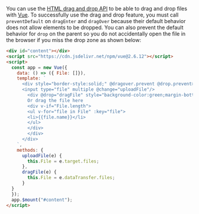 You can use the [HTML drag and drop API](https://developer.mozilla.org/en-US/docs/Web/API/HTML_Drag_and_Drop_API) to be able to drag and drop files with [Vue](/vue).
To successfully use the drag and drop feature, you must call `preventDefault` on `dragEnter` and `dragOver` because their default behavior does not allow elements to be dropped.
You can also prevent the default behavior for `drop` on the parent so you do not accidentally open the file
in the browser if you miss the drop zone as shown below:

```html
<div id="content"></div>
<script src="https://cdn.jsdelivr.net/npm/vue@2.6.12"></script>
<script>
  const app = new Vue({
    data: () => ({ File: []}),
    template: `
      <div style="border-style:solid;" @dragover.prevent @drop.prevent>
      <input type="file" multiple @change="uploadFile"/>
        <div @drop="dragFile" style="background-color:green;margin-bottom:10px;padding:10px;">
        Or drag the file here
        <div v-if="File.length">
        <ul v-for="file in File" :key="file">
        <li>{{file.name}}</li>
        </ul>
        </div>
        </div>
      </div>
    `,
    methods: {
      uploadFile(e) {
        this.File = e.target.files;
      },
      dragFile(e) {
        this.File = e.dataTransfer.files;
      }
  }
  });
  app.$mount("#content");
</script>
```

<div id="content"></div>
<script src="https://cdn.jsdelivr.net/npm/vue@2.6.12"></script>
<script>
  const app = new Vue({
    data: () => ({ File: []}),
    template: `
      <div style="border-style:solid;" @dragover.prevent @drop.prevent>
      <input type="file" multiple @change="uploadFile"/>
        <div @drop="dragFile" style="background-color:green;margin-bottom:10px;padding:10px;">
        Or drag the file here
        <div v-if="File.length">
        <ul v-for="file in File" :key="file">
        <li>{{file.name}}</li>
        </ul>
        </div>
        </div>
      </div>
    `,
    methods: {
      uploadFile(e) {
        this.File = e.target.files;
      },
      dragFile(e) {
        this.File = e.dataTransfer.files;
      }
  }
  });
  app.$mount("#content");
</script>
